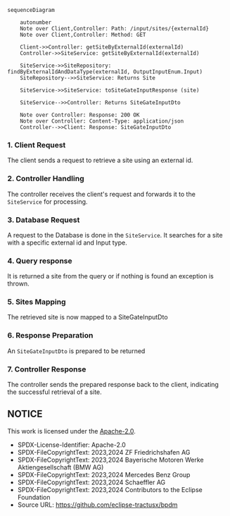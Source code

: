 ````mermaid
sequenceDiagram

    autonumber
    Note over Client,Controller: Path: /input/sites/{externalId}
    Note over Client,Controller: Method: GET

    Client->>Controller: getSiteByExternalId(externalId)
    Controller->>SiteService: getSiteByExternalId(externalId)

    SiteService->>SiteRepository: findByExternalIdAndDataType(externalId, OutputInputEnum.Input)
    SiteRepository-->>SiteService: Returns Site

    SiteService->>SiteService: toSiteGateInputResponse (site)

    SiteService-->>Controller: Returns SiteGateInputDto

    Note over Controller: Response: 200 OK 
    Note over Controller: Content-Type: application/json
    Controller-->>Client: Response: SiteGateInputDto

````

### 1. Client Request

The client sends a request to retrieve a site using an external id.

### 2. Controller Handling

The controller receives the client's request and forwards it to the `SiteService` for processing.

### 3. Database Request

A request to the Database is done in the `SiteService`. It searches for a site with a specific external id and Input type.

### 4. Query response

It is returned a site from the query or if nothing is found an exception is thrown.

### 5. Sites Mapping

The retrieved site is now mapped to a SiteGateInputDto

### 6. Response Preparation

An `SiteGateInputDto` is prepared to be returned

### 7. Controller Response

The controller sends the prepared response back to the client, indicating the successful retrieval of a site.

## NOTICE

This work is licensed under the [Apache-2.0](https://www.apache.org/licenses/LICENSE-2.0).

- SPDX-License-Identifier: Apache-2.0
- SPDX-FileCopyrightText: 2023,2024 ZF Friedrichshafen AG
- SPDX-FileCopyrightText: 2023,2024 Bayerische Motoren Werke Aktiengesellschaft (BMW AG)
- SPDX-FileCopyrightText: 2023,2024 Mercedes Benz Group
- SPDX-FileCopyrightText: 2023,2024 Schaeffler AG
- SPDX-FileCopyrightText: 2023,2024 Contributors to the Eclipse Foundation
- Source URL: https://github.com/eclipse-tractusx/bpdm
